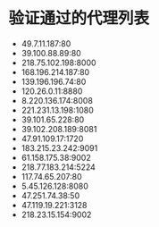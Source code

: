 # 验证通过的代理列表

 - 49.7.11.187:80
 - 39.100.88.89:80
 - 218.75.102.198:8000
 - 168.196.214.187:80
 - 139.196.196.74:80
 - 120.26.0.11:8880
 - 8.220.136.174:8008
 - 221.231.13.198:1080
 - 39.101.65.228:80
 - 39.102.208.189:8081
 - 47.91.109.17:1720
 - 183.215.23.242:9091
 - 61.158.175.38:9002
 - 218.77.183.214:5224
 - 117.74.65.207:80
 - 5.45.126.128:8080
 - 47.251.74.38:50
 - 47.119.19.221:3128
 - 218.23.15.154:9002

